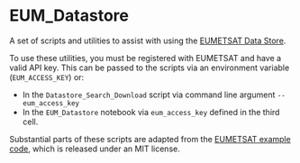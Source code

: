 # EUM_Datastore

A set of scripts and utilities to assist with using the [EUMETSAT Data Store](https://data.eumetsat.int).

To use these utilities, you must be registered with EUMETSAT and have a valid API key. This can be passed to the scripts via an environment variable (`EUM_ACCESS_KEY`) or:
 - In the `Datastore_Search_Download` script via command line argument `--eum_access_key`
 - In the `EUM_Datastore` notebook via `eum_access_key` defined in the third cell.
 
 Substantial parts of these scripts are adapted from the [EUMETSAT example code](https://eumetsatspace.atlassian.net/wiki/spaces/DSDS/overview), which is released under an MIT license.
